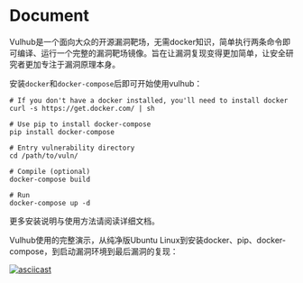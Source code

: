 # Document

Vulhub是一个面向大众的开源漏洞靶场，无需docker知识，简单执行两条命令即可编译、运行一个完整的漏洞靶场镜像。旨在让漏洞复现变得更加简单，让安全研究者更加专注于漏洞原理本身。

安装`docker`和`docker-compose`后即可开始使用vulhub：

```
# If you don't have a docker installed, you'll need to install docker 
curl -s https://get.docker.com/ | sh 

# Use pip to install docker-compose 
pip install docker-compose  

# Entry vulnerability directory 
cd /path/to/vuln/ 

# Compile (optional) 
docker-compose build 

# Run 
docker-compose up -d 
```

更多安装说明与使用方法请阅读详细文档。

Vulhub使用的完整演示，从纯净版Ubuntu Linux到安装docker、pip、docker-compose，到启动漏洞环境到最后漏洞的复现：

[![asciicast](https://asciinema.org/a/ixkEitnLpLhg3QtOfPlnHn940.png)](https://asciinema.org/a/ixkEitnLpLhg3QtOfPlnHn940?rows=40)
